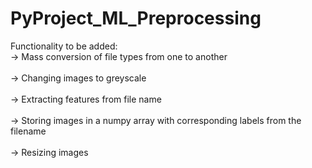 # PyProject_ML_Preprocessing

Functionality to be added:<br>
    -> Mass conversion of file types from one to another</br>
<br>-> Changing images to greyscale</br>
<br>-> Extracting features from file name</br>
   <br> -> Storing images in a numpy array with corresponding labels from the filename</br>
    <br>-> Resizing images</br>
  
